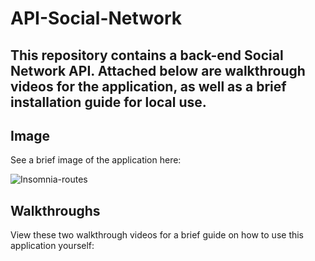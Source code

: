 # API-Social-Network

## This repository contains a back-end Social Network API. Attached below are walkthrough videos for the application, as well as a brief installation guide for local use.

## Image

See a brief image of the application here:

![Insomnia-routes](https://github.com/iangoodwin173/API-Social-Network/assets/122403641/e915fb4d-d9e7-4de5-9c24-d2a97493e89f)

## Walkthroughs

View these two walkthrough videos for a brief guide on how to use this application yourself:
